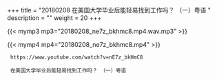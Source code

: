 +++
title = "20180208  在美国大学毕业后能轻易找到工作吗？ （一）粤语 "
description = ""
weight = 20
+++

{{< mymp3 mp3="20180208_ne7z_bkhmc8.mp4.wav.mp3" >}}

{{< mymp4 mp4="20180208_ne7z_bkhmc8.mp4" >}}

     https://www.youtube.com/watch?v=nE7z_bkHmC8 
     
     在美国大学毕业后能轻易找到工作吗？ （一）粤语 
